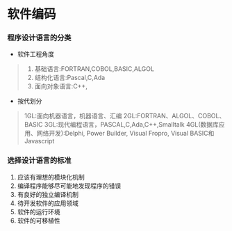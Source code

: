# 软件编码
### 程序设计语言的分类
- 软件工程角度
> 1. 基础语言:FORTRAN,COBOL,BASIC,ALGOL
> 2. 结构化语言:Pascal,C,Ada
> 3. 面向对象语言:C++,
- 按代划分
> 1GL:面向机器语言，机器语言、汇编
> 2GL:FORTRAN、ALGOL、COBOL、BASIC
> 3GL:现代编程语言，PASCAL,C,Ada,C++,Smalltalk
> 4GL(数据库应用、网络开发):Delphi, Power Builder, Visual Fropro, Visual BASIC和Javascript
### 选择设计语言的标准
1. 应该有理想的模块化机制
2. 编译程序能够尽可能地发现程序的错误
3. 有良好的独立编译机制
4. 待开发软件的应用领域
5. 软件的运行环境
6. 软件的可移植性